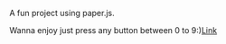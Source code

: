 A fun project using paper.js.

Wanna enjoy just press any button between 0 to 9:)<a href="https://alkatrivedi.github.io/Animation/">Link</a>